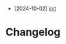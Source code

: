 - [2024-10-02] [init](https://github.com/RubricLab/blocks/commit/fe6c1d5f2d2293123f08c996f0c8a2f2dd4bda50)
# Changelog

